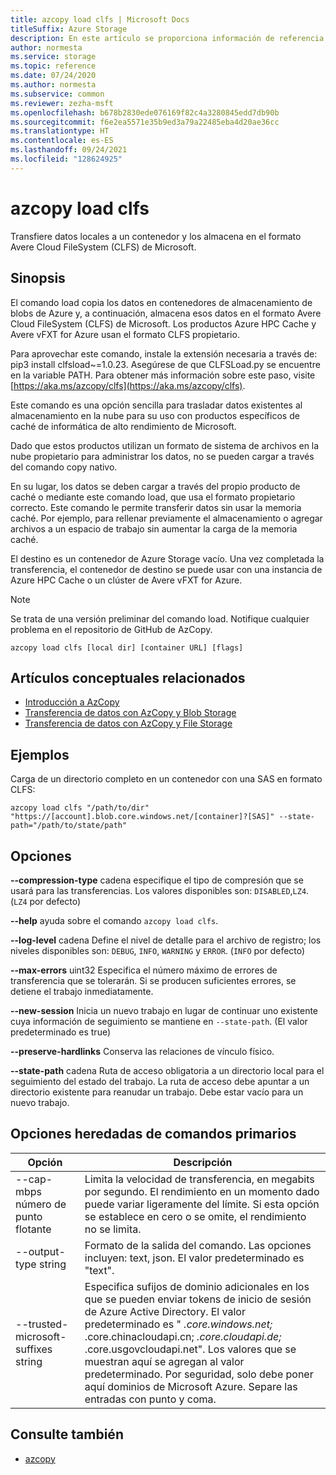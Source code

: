 ```yaml
---
title: azcopy load clfs | Microsoft Docs
titleSuffix: Azure Storage
description: En este artículo se proporciona información de referencia del comando azcopy load clfs.
author: normesta
ms.service: storage
ms.topic: reference
ms.date: 07/24/2020
ms.author: normesta
ms.subservice: common
ms.reviewer: zezha-msft
ms.openlocfilehash: b678b2830ede076169f82c4a3280845edd7db90b
ms.sourcegitcommit: f6e2ea5571e35b9ed3a79a22485eba4d20ae36cc
ms.translationtype: HT
ms.contentlocale: es-ES
ms.lasthandoff: 09/24/2021
ms.locfileid: "128624925"
---
```

# <a name="azcopy-load-clfs"></a>azcopy load clfs

Transfiere datos locales a un contenedor y los almacena en el formato Avere Cloud FileSystem (CLFS) de Microsoft.

## <a name="synopsis"></a>Sinopsis

El comando load copia los datos en contenedores de almacenamiento de blobs de Azure y, a continuación, almacena esos datos en el formato Avere Cloud FileSystem (CLFS) de Microsoft. Los productos Azure HPC Cache y Avere vFXT for Azure usan el formato CLFS propietario.

Para aprovechar este comando, instale la extensión necesaria a través de: pip3 install clfsload~=1.0.23. Asegúrese de que CLFSLoad.py se encuentre en la variable PATH. Para obtener más información sobre este paso, visite [https://aka.ms/azcopy/clfs](https://aka.ms/azcopy/clfs).

Este comando es una opción sencilla para trasladar datos existentes al almacenamiento en la nube para su uso con productos específicos de caché de informática de alto rendimiento de Microsoft.

Dado que estos productos utilizan un formato de sistema de archivos en la nube propietario para administrar los datos, no se pueden cargar a través del comando copy nativo.

En su lugar, los datos se deben cargar a través del propio producto de caché o mediante este comando load, que usa el formato propietario correcto.
Este comando le permite transferir datos sin usar la memoria caché. Por ejemplo, para rellenar previamente el almacenamiento o agregar archivos a un espacio de trabajo sin aumentar la carga de la memoria caché.

El destino es un contenedor de Azure Storage vacío. Una vez completada la transferencia, el contenedor de destino se puede usar con una instancia de Azure HPC Cache o un clúster de Avere vFXT for Azure.

> [!NOTE]
> Se trata de una versión preliminar del comando load. Notifique cualquier problema en el repositorio de GitHub de AzCopy.

```
azcopy load clfs [local dir] [container URL] [flags]
```

## <a name="related-conceptual-articles"></a>Artículos conceptuales relacionados

- [Introducción a AzCopy](storage-use-azcopy-v10.md)
- [Transferencia de datos con AzCopy y Blob Storage](./storage-use-azcopy-v10.md#transfer-data)
- [Transferencia de datos con AzCopy y File Storage](storage-use-azcopy-files.md)

## <a name="examples"></a>Ejemplos

Carga de un directorio completo en un contenedor con una SAS en formato CLFS:

```azcopy
azcopy load clfs "/path/to/dir" "https://[account].blob.core.windows.net/[container]?[SAS]" --state-path="/path/to/state/path"
```

## <a name="options"></a>Opciones

**--compression-type** cadena   especifique el tipo de compresión que se usará para las transferencias. Los valores disponibles son: `DISABLED`,`LZ4`. (`LZ4` por defecto)

**--help**    ayuda sobre el comando `azcopy load clfs`.

**--log-level** cadena   Define el nivel de detalle para el archivo de registro; los niveles disponibles son: `DEBUG`, `INFO`, `WARNING` y `ERROR`. (`INFO` por defecto)

**--max-errors** uint32   Especifica el número máximo de errores de transferencia que se tolerarán. Si se producen suficientes errores, se detiene el trabajo inmediatamente.

**--new-session**   Inicia un nuevo trabajo en lugar de continuar uno existente cuya información de seguimiento se mantiene en `--state-path`. (El valor predeterminado es true)

**--preserve-hardlinks**   Conserva las relaciones de vínculo físico.

**--state-path** cadena   Ruta de acceso obligatoria a un directorio local para el seguimiento del estado del trabajo. La ruta de acceso debe apuntar a un directorio existente para reanudar un trabajo. Debe estar vacío para un nuevo trabajo.

## <a name="options-inherited-from-parent-commands"></a>Opciones heredadas de comandos primarios

|Opción|Descripción|
|---|---|
|--cap-mbps número de punto flotante|Limita la velocidad de transferencia, en megabits por segundo. El rendimiento en un momento dado puede variar ligeramente del límite. Si esta opción se establece en cero o se omite, el rendimiento no se limita.|
|--output-type string|Formato de la salida del comando. Las opciones incluyen: text, json. El valor predeterminado es "text".|
|--trusted-microsoft-suffixes string   | Especifica sufijos de dominio adicionales en los que se pueden enviar tokens de inicio de sesión de Azure Active Directory.  El valor predeterminado es " *.core.windows.net;* .core.chinacloudapi.cn; *.core.cloudapi.de;* .core.usgovcloudapi.net". Los valores que se muestran aquí se agregan al valor predeterminado. Por seguridad, solo debe poner aquí dominios de Microsoft Azure. Separe las entradas con punto y coma.|

## <a name="see-also"></a>Consulte también

- [azcopy](storage-ref-azcopy.md)
